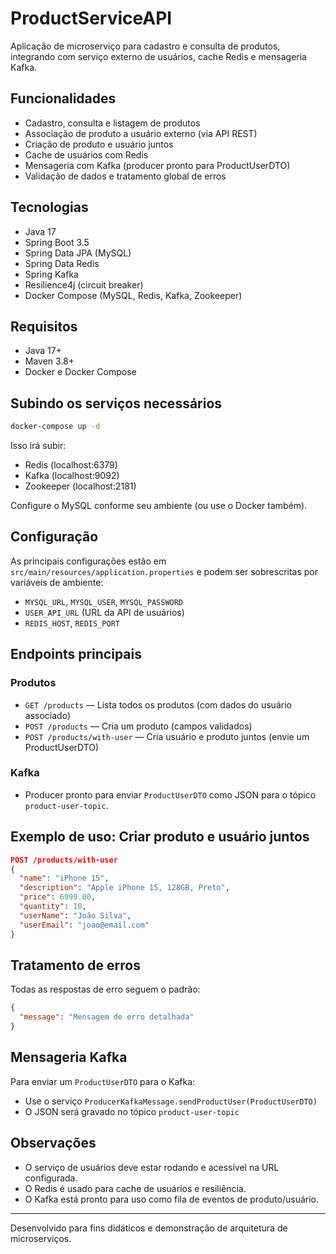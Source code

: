 # ProductServiceAPI

Aplicação de microserviço para cadastro e consulta de produtos, integrando com serviço externo de usuários, cache Redis e mensageria Kafka.

## Funcionalidades
- Cadastro, consulta e listagem de produtos
- Associação de produto a usuário externo (via API REST)
- Criação de produto e usuário juntos
- Cache de usuários com Redis
- Mensageria com Kafka (producer pronto para ProductUserDTO)
- Validação de dados e tratamento global de erros

## Tecnologias
- Java 17
- Spring Boot 3.5
- Spring Data JPA (MySQL)
- Spring Data Redis
- Spring Kafka
- Resilience4j (circuit breaker)
- Docker Compose (MySQL, Redis, Kafka, Zookeeper)

## Requisitos
- Java 17+
- Maven 3.8+
- Docker e Docker Compose

## Subindo os serviços necessários

```sh
docker-compose up -d
```
Isso irá subir:
- Redis (localhost:6379)
- Kafka (localhost:9092)
- Zookeeper (localhost:2181)

Configure o MySQL conforme seu ambiente (ou use o Docker também).

## Configuração
As principais configurações estão em `src/main/resources/application.properties` e podem ser sobrescritas por variáveis de ambiente:

- `MYSQL_URL`, `MYSQL_USER`, `MYSQL_PASSWORD`
- `USER_API_URL` (URL da API de usuários)
- `REDIS_HOST`, `REDIS_PORT`

## Endpoints principais

### Produtos
- `GET /products` — Lista todos os produtos (com dados do usuário associado)
- `POST /products` — Cria um produto (campos validados)
- `POST /products/with-user` — Cria usuário e produto juntos (envie um ProductUserDTO)

### Kafka
- Producer pronto para enviar `ProductUserDTO` como JSON para o tópico `product-user-topic`.

## Exemplo de uso: Criar produto e usuário juntos

```json
POST /products/with-user
{
  "name": "iPhone 15",
  "description": "Apple iPhone 15, 128GB, Preto",
  "price": 6999.00,
  "quantity": 10,
  "userName": "João Silva",
  "userEmail": "joao@email.com"
}
```

## Tratamento de erros
Todas as respostas de erro seguem o padrão:
```json
{
  "message": "Mensagem de erro detalhada"
}
```

## Mensageria Kafka
Para enviar um `ProductUserDTO` para o Kafka:
- Use o serviço `ProducerKafkaMessage.sendProductUser(ProductUserDTO)`
- O JSON será gravado no tópico `product-user-topic`

## Observações
- O serviço de usuários deve estar rodando e acessível na URL configurada.
- O Redis é usado para cache de usuários e resiliência.
- O Kafka está pronto para uso como fila de eventos de produto/usuário.

---

Desenvolvido para fins didáticos e demonstração de arquitetura de microserviços. 